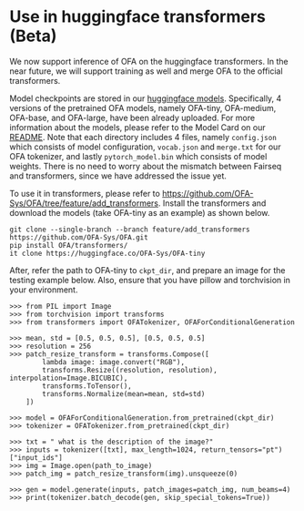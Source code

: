 # Use in huggingface transformers (Beta)

We now support inference of OFA on the huggingface transformers. In the near future, we will support training as well and merge OFA to the official transformers. 

Model checkpoints are stored in our [huggingface models](https://huggingface.co/OFA-Sys). Specifically, 4 versions of the pretrained OFA models, namely OFA-tiny, OFA-medium, OFA-base, and OFA-large, have been already uploaded. For more information about the models, please refer to the Model Card on our [README](https://github.com/OFA-Sys/OFA). 
Note that each directory includes 4 files, namely `config.json` which consists of model configuration, `vocab.json` and `merge.txt` for our OFA tokenizer, and lastly `pytorch_model.bin` which consists of model weights. There is no need to worry about the mismatch between Fairseq and transformers, since we have addressed the issue yet. 

To use it in transformers, please refer to https://github.com/OFA-Sys/OFA/tree/feature/add_transformers. Install the transformers and download the models (take OFA-tiny as an example) as shown below.

```
git clone --single-branch --branch feature/add_transformers https://github.com/OFA-Sys/OFA.git
pip install OFA/transformers/
it clone https://huggingface.co/OFA-Sys/OFA-tiny 
```

After, refer the path to OFA-tiny to `ckpt_dir`, and prepare an image for the testing example below. Also, ensure that you have pillow and torchvision in your environment. 

```
>>> from PIL import Image
>>> from torchvision import transforms
>>> from transformers import OFATokenizer, OFAForConditionalGeneration

>>> mean, std = [0.5, 0.5, 0.5], [0.5, 0.5, 0.5]
>>> resolution = 256
>>> patch_resize_transform = transforms.Compose([
        lambda image: image.convert("RGB"),
        transforms.Resize((resolution, resolution), interpolation=Image.BICUBIC),
        transforms.ToTensor(), 
        transforms.Normalize(mean=mean, std=std)
    ])

>>> model = OFAForConditionalGeneration.from_pretrained(ckpt_dir)
>>> tokenizer = OFATokenizer.from_pretrained(ckpt_dir)

>>> txt = " what is the description of the image?"
>>> inputs = tokenizer([txt], max_length=1024, return_tensors="pt")["input_ids"]
>>> img = Image.open(path_to_image)
>>> patch_img = patch_resize_transform(img).unsqueeze(0)

>>> gen = model.generate(inputs, patch_images=patch_img, num_beams=4)
>>> print(tokenizer.batch_decode(gen, skip_special_tokens=True))
```
